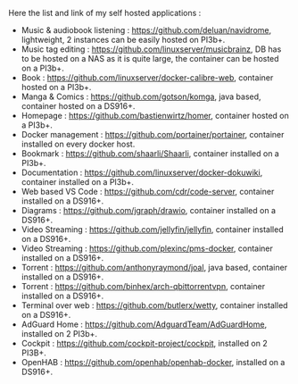 Here the list and link of my self hosted applications :
* Music & audiobook listening : https://github.com/deluan/navidrome, lightweight, 2 instances can be easily hosted on PI3b+.
* Music tag editing : https://github.com/linuxserver/musicbrainz, DB has to be hosted on a NAS as it is quite large, the container can be hosted on a PI3b+.
* Book : https://github.com/linuxserver/docker-calibre-web, container hosted on a PI3b+.
* Manga & Comics : https://github.com/gotson/komga, java based, container hosted on a DS916+.
* Homepage : https://github.com/bastienwirtz/homer, container hosted on a PI3b+.
* Docker management : https://github.com/portainer/portainer, container installed on every docker host.
* Bookmark : https://github.com/shaarli/Shaarli, container installed on a PI3b+.
* Documentation : https://github.com/linuxserver/docker-dokuwiki, container installed on a PI3b+.
* Web based VS Code : https://github.com/cdr/code-server, container installed on a DS916+.
* Diagrams : https://github.com/jgraph/drawio, container installed on a DS916+.
* Video Streaming : https://github.com/jellyfin/jellyfin, container installed on a DS916+.
* Video Streaming : https://github.com/plexinc/pms-docker, container installed on a DS916+.
* Torrent : https://github.com/anthonyraymond/joal, java based, container installed on a DS916+.
* Torrent : https://github.com/binhex/arch-qbittorrentvpn, container installed on a DS916+.
* Terminal over web : https://github.com/butlerx/wetty, container installed on a DS916+.
* AdGuard Home : https://github.com/AdguardTeam/AdGuardHome, installed on 2 PI3b+.
* Cockpit : https://github.com/cockpit-project/cockpit, installed on 2 PI3B+.
* OpenHAB : https://github.com/openhab/openhab-docker, installed on a DS916+.
